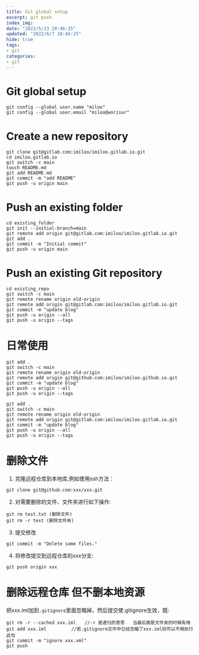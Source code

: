 ```yaml
---
title: Git global setup
excerpt: git push
index_img: 
date: "2022/5/23 20:46:25"
updated: "2022/6/7 10:46:25"
hide: true
tags:
- git
categories:
- git
---
```


# Git global setup

```
git config --global user.name "miloo"
git config --global user.email "miloo@worisur"
```

# Create a new repository
```
git clone git@gitlab.com:imiloo/imiloo.gitlab.io.git
cd imiloo.gitlab.io
git switch -c main
touch README.md
git add README.md
git commit -m "add README"
git push -u origin main
```

# Push an existing folder
```
cd existing_folder
git init --initial-branch=main
git remote add origin git@gitlab.com:imiloo/imiloo.gitlab.io.git
git add .
git commit -m "Initial commit"
git push -u origin main
```

# Push an existing Git repository
```
cd existing_repo
git switch -c main
git remote rename origin old-origin
git remote add origin git@gitlab.com:imiloo/imiloo.gitlab.io.git
git commit -m "update blog"
git push -u origin --all
git push -u origin --tags
```

# 日常使用
```
git add .
git switch -c main
git remote rename origin old-origin
git remote add origin git@github.com:imiloo/imiloo.github.io.git
git commit -m "update blog"
git push -u origin --all
git push -u origin --tags
```

```
git add .
git switch -c main
git remote rename origin old-origin
git remote add origin git@gitlab.com:imiloo/imiloo.gitlab.io.git
git commit -m "update blog"
git push -u origin --all
git push -u origin --tags
```

# 删除文件

1. 克隆远程仓库到本地库,例如使用ssh方法：
```
git clone git@github.com:xxx/xxx.git
```
2. 对需要删除的文件、文件夹进行如下操作:
```
git rm test.txt (删除文件)
git rm -r test (删除文件夹)
```
3. 提交修改
```
git commit -m "Delete some files."
```
4. 将修改提交到远程仓库的xxx分支:
```
git push origin xxx
```

# 删除远程仓库 但不删本地资源

把xxx.iml加到`.gitignore`里面忽略掉，然后提交使.gitignore生效，既:
```
git rm -r --cached xxx.iml　　//-r 是递归的意思   当最后面是文件夹的时候有用
git add xxx.iml　　　　　 //若.gitignore文件中已经忽略了xxx.iml则可以不用执行此句
git commit -m "ignore xxx.xml"
git push
```